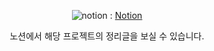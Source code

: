 <div align="center">

![notion](https://img.shields.io/badge/Notion-%23000000.svg?style=for-the-badge&logo=notion&logoColor=white) 
: [Notion][notionlink]

[notionlink]: https://www.notion.so/6ae307766bc84dd9b94ab463f08ebabe?pvs=4 "go notion"   

노션에서 해당 프로젝트의 정리글을 보실 수 있습니다.
</div>
